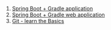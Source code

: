 1.  [Spring Boot + Gradle application](https://spring.io/guides/gs/gradle/)
2.  [Spring Boot + Gradle web application](https://www.javacodegeeks.com/2017/11/spring-boot-web-application-gradle.html)
3.  [Git - learn the Basics](https://www.freecodecamp.org/news/learn-the-basics-of-git-in-under-10-minutes-da548267cc91/)